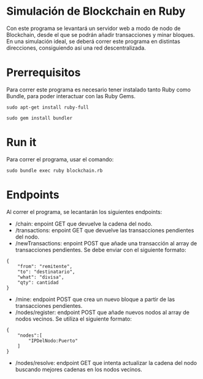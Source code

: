 # Simulación de Blockchain en Ruby

Con este programa se levantará un servidor web a modo de nodo de Blockchain, desde el que se podrán añadir transacciones y minar bloques. En una simulación ideal, se deberá correr este programa en distintas direcciones, consiguiendo así una red descentralizada.

# Prerrequisitos

Para correr este programa es necesario tener instalado tanto Ruby como Bundle, para poder interactuar con las Ruby Gems.

```
sudo apt-get install ruby-full

sudo gem install bundler
```

# Run it

Para correr el programa, usar el comando:

```
sudo bundle exec ruby blockchain.rb
```

# Endpoints

Al correr el programa, se lecantarán los siguientes endpoints:

- /chain: enpoint GET que devuelve la cadena del nodo.
- /transactions: enpoint GET que devuelve las transacciones pendientes del nodo.
- /newTransactions: enpoint POST que añade una transacción al array de transacciones pendientes. Se debe enviar con el siguiente formato:

```
{
    "from": "remitente",
    "to": "destinatario",
    "what": "divisa",
    "qty": cantidad
}
```

- /mine: endpoint POST que crea un nuevo bloque a partir de las transacciones pendientes.
- /nodes/register: endpoint POST que añade nuevos nodos al array de nodos vecinos. Se utiliza el siguiente formato:

```
{
    "nodes":[
        "IPDelNodo:Puerto"
    ]
}
```

- /nodes/resolve: endpoint GET que intenta actualizar la cadena del nodo buscando mejores cadenas en los nodos vecinos.
